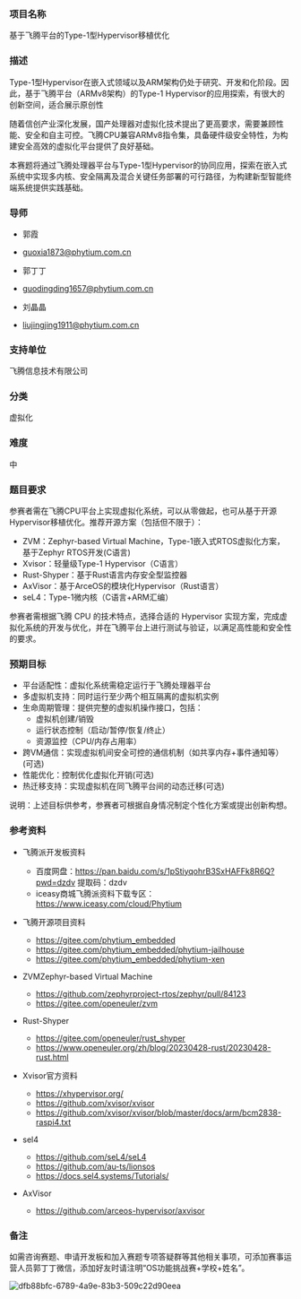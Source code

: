 ### 项目名称
基于飞腾平台的Type-1型Hypervisor移植优化

### 描述
Type-1型Hypervisor在嵌入式领域以及ARM架构仍处于研究、开发和化阶段。因此，基于飞腾平台（ARMv8架构）的Type-1 Hypervisor的应用探索，有很大的创新空间，适合展示原创性

随着信创产业深化发展，国产处理器对虚拟化技术提出了更高要求，需要兼顾性能、安全和自主可控。飞腾CPU兼容ARMv8指令集，具备硬件级安全特性，为构建安全高效的虚拟化平台提供了良好基础。

本赛题将通过飞腾处理器平台与Type-1型Hypervisor的协同应用，探索在嵌入式系统中实现多内核、安全隔离及混合关键任务部署的可行路径，为构建新型智能终端系统提供实践基础。

### 导师
- 郭霞
- guoxia1873@phytium.com.cn

- 郭丁丁
- guodingding1657@phytium.com.cn
  
- 刘晶晶
- liujingjing1911@phytium.com.cn

### 支持单位
飞腾信息技术有限公司

### 分类
虚拟化

### 难度
中

### 题目要求
参赛者需在飞腾CPU平台上实现虚拟化系统，可以从零做起，也可从基于开源Hypervisor移植优化。推荐开源方案（包括但不限于）：
- ZVM：Zephyr-based Virtual Machine，Type-1嵌入式RTOS虚拟化方案，基于Zephyr RTOS开发(C语言)
- Xvisor：轻量级Type-1 Hypervisor（C语言）
- Rust-Shyper：基于Rust语言内存安全型监控器
- AxVisor：基于ArceOS的模块化Hypervisor（Rust语言）
- seL4：Type-1微内核（C语言+ARM汇编）

参赛者需根据飞腾 CPU 的技术特点，选择合适的 Hypervisor 实现方案，完成虚拟化系统的开发与优化，并在飞腾平台上进行测试与验证，以满足高性能和安全性的要求。

### 预期目标
- 平台适配性：虚拟化系统需稳定运行于飞腾处理器平台
- 多虚拟机支持：同时运行至少两个相互隔离的虚拟机实例
- 生命周期管理：提供完整的虚拟机操作接口，包括：
  - 虚拟机创建/销毁
  - 运行状态控制（启动/暂停/恢复/终止）
  - 资源监控（CPU/内存占用率）
- 跨VM通信：实现虚拟机间安全可控的通信机制（如共享内存+事件通知等）(可选)
- 性能优化：控制优化虚拟化开销(可选)
- 热迁移支持：实现虚拟机在同飞腾平台间的动态迁移(可选)

说明：上述目标供参考，参赛者可根据自身情况制定个性化方案或提出创新构想。

### 参考资料
- 飞腾派开发板资料
  - 百度网盘：https://pan.baidu.com/s/1pStiyqohrB3SxHAFFk8R6Q?pwd=dzdv  提取码：dzdv
  - iceasy商城飞腾派资料下载专区：https://www.iceasy.com/cloud/Phytium

- 飞腾开源项目资料
  - https://gitee.com/phytium_embedded
  - https://gitee.com/phytium_embedded/phytium-jailhouse
  - https://gitee.com/phytium_embedded/phytium-xen

- ZVMZephyr-based Virtual Machine
  - https://github.com/zephyrproject-rtos/zephyr/pull/84123
  - https://gitee.com/openeuler/zvm

- Rust-Shyper
  - https://gitee.com/openeuler/rust_shyper
  - https://www.openeuler.org/zh/blog/20230428-rust/20230428-rust.html

- Xvisor官方资料
  - https://xhypervisor.org/
  - https://github.com/xvisor/xvisor
  - https://github.com/xvisor/xvisor/blob/master/docs/arm/bcm2838-raspi4.txt

- sel4
  - https://github.com/seL4/seL4
  - https://github.com/au-ts/lionsos   
  - https://docs.sel4.systems/Tutorials/ 

- AxVisor
  - https://github.com/arceos-hypervisor/axvisor
 
### 备注
如需咨询赛题、申请开发板和加入赛题专项答疑群等其他相关事项，可添加赛事运营人员郭丁丁微信，添加好友时请注明“OS功能挑战赛+学校+姓名”。

![dfb88bfc-6789-4a9e-83b3-509c22d90eea](https://github.com/user-attachments/assets/fad5a542-8711-48d6-97c9-e37426a91e8e)


